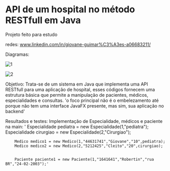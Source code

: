 # API de um hospital no método RESTfull em Java

Projeto feito para estudo

redes: www.linkedin.com/in/giovane-guimar%C3%A3es-a06683211/

Diagramas: 

![1](https://github.com/GiovaneGuimaraes/API-RESTfull-Java/assets/133304083/3cab8942-30a6-43e6-929d-7da6525e43ed)

![2](https://github.com/GiovaneGuimaraes/API-RESTfull-Java/assets/133304083/ef3c4471-f12e-4f05-bc4f-78f9c9fd0c98)

Objetivo: Trata-se de um sistema em Java que implementa uma API RESTfull para uma aplicação de hospital, esses códigos fornecem uma estrutura básica que permite a manipulação de pacientes, médicos, especialidades e consultas.
  'o foco principal não é o embelezamento até porque não tem uma interface JavaFX presente, mas sim, sua aplicação no backend'

Resultados e testes: 
Implementação de Especialidade, médicos e paciente na main:
        '
        Especialidade pediatra = new Especialidade(1,"pediatra");
        Especialidade cirurgiao = new Especialidade(2,"Cirurgiao");

        Medico medico1 = new Medico(1,"44631741","Giovane","10",pediatra);
        Medico medico2 = new Medico(2,"5212425","Cleito","20",cirurgiao);


        Paciente paciente1 = new Paciente(1,"1641641","Robertin","rua BR","24-02-2003");'
